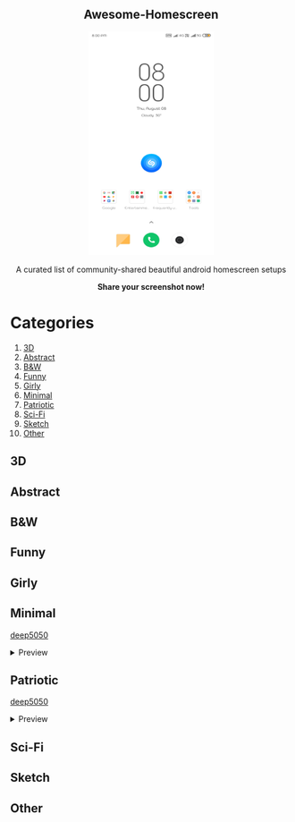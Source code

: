 <p align=center><h2 align=center>Awesome-Homescreen</h2></p>

<p align=center><img src="./default.png" height=400px width=225px></p>

<p align=center>A curated list of community-shared beautiful android homescreen setups </p>
<p align=center><b>Share your screenshot now!</b></p>


# Categories
1. [3D](##3D)
2. [Abstract](##Abstract)
3. [B&W](##B&W)
4. [Funny](##Funny)
5. [Girly](##Girly)
6. [Minimal](##Minimal)
7. [Patriotic](##Patriotic)
8. [Sci-Fi](##Sci-Fi)
9. [Sketch](##Sketch)
10. [Other](##Other)

## 3D


## Abstract

## B&W

## Funny

## Girly

## Minimal
[deep5050](./minimal/deep5050)
  <details>
    <summary>Preview</summary>
    <p align=center><a href="./minimal/deep5050/1"><img src="./minimal/deep5050/1/1.png" height=400px width=225px></a></p>
<p align=center><a href="./minimal/deep5050/2"><img src="./minimal/deep5050/2/2.png" height=400px width=225px></a></p>
<p align=center><a href="./minimal/deep5050/3"><img src="./minimal/deep5050/3/3.jpg" height=400px width=225px></a></p>
  </details>

## Patriotic

[deep5050](./patriotic/deep5050)
  <details>
    <summary>Preview</summary>
    <p align=center><a href="./patriotic/deep5050/1"><img src="./patriotic/deep5050/1/1.png" height=400px width=225px ></a></p>

  </details>

## Sci-Fi

## Sketch

## Other

